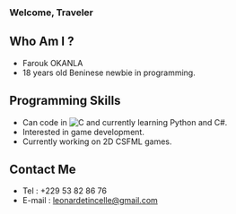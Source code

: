 ### Welcome, Traveler

## Who Am I ?
- Farouk OKANLA
- 18 years old Beninese newbie in programming.

## Programming Skills
- Can code in ![C](https://img.shields.io/badge/C-00599C?style=for-the-badge&logo=c&logoColor=white) and currently learning Python and C#.
- Interested in game development.
- Currently working on 2D CSFML games.

## Contact Me
- Tel : +229 53 82 86 76
- E-mail : leonardetincelle@gmail.com
